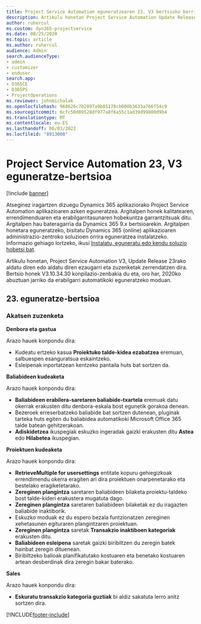 ```yaml
---
title: Project Service Automation eguneratzearen 23, V3 bertsioko berrikuntzak edo aldaketak
description: Artikulu honetan Project Service Automation Update Release 23, V3-n eskuragarri dauden ezaugarriak eta zuzenketak zerrendatzen dira.
author: ruhercul
ms.custom: dyn365-projectservice
ms.date: 08/25/2020
ms.topic: article
ms.author: ruhercul
audience: Admin
search.audienceType:
- admin
- customizer
- enduser
search.app:
- D365CE
- D365PS
- ProjectOperations
ms.reviewer: johnmichalak
ms.openlocfilehash: 968626c7b2097a9b85178cb000b3633a766f54c9
ms.sourcegitcommit: 6cfc50d89528df977a8f6a55c1ad39d99800d9b4
ms.translationtype: MT
ms.contentlocale: eu-ES
ms.lasthandoff: 06/03/2022
ms.locfileid: "8913008"
---
```

# <a name="project-service-automation-update-release-23-v3"></a>Project Service Automation 23, V3 eguneratze-bertsioa

[!include [banner](../includes/psa-now-project-operations.md)]

Atseginez iragartzen dizuegu Dynamics 365 aplikaziorako Project Service Automation aplikazioaren azken eguneratzea. Argitalpen honek kalitatearen, errendimenduaren eta erabilgarritasunaren hobekuntza garrantzitsuak ditu. Argitalpen hau bateragarria da Dynamics 365 9.x bertsioarekin. Argitalpen honetara eguneratzeko, bisitatu Dynamics 365 (online) aplikazioaren administrazio-zentroko soluzioen orrira eguneratzea instalatzeko. Informazio gehiago lortzeko, ikusi [Instalatu, eguneratu edo kendu soluzio hobetsi bat](/power-platform/admin/install-remove-preferred-solution).

Artikulu honetan, Project Service Automation V3, Update Release 23rako aldatu diren edo aldatu diren ezaugarri eta zuzenketak zerrendatzen dira. Bertsio honek V3.10.34.30 konpilazio-zenbakia du eta, oro har, 2020ko abuztuan jarriko da erabilgarri automatikoki eguneratzeko moduan.

## <a name="update-release-23"></a>23. eguneratze-bertsioa

### <a name="bug-fixes"></a>Akatsen zuzenketa

**Denbora eta gastua**

Arazo hauek konpondu dira:
- Kudeatu ertzeko kasua **Proiektuko talde-kidea ezabatzea** eremuan, salbuespen esanguratsua eskaintzeko.
- Esleipenak inportatzean kentzeko pantaila huts bat sortzen da.

**Baliabideen kudeaketa**

Arazo hauek konpondu dira:

- **Baliabideen erabilera-saretaren baliabide-txartela** eremuak datu okerrak erakusten ditu denbora-eskala bost egunetik gorakoa denean.
- Bezeroek erreserbatzeko baliabide bat sortzen dutenean, pluginak tarteka huts egiten du baliabidea automatikoki Microsoft Office 365 talde batean gehitzerakoan.
- **Adiskidetzea** ikuspegiak eskuzko ingeradak gaizki erakusten ditu **Astea** edo **Hilabetea** ikuspegian.

**Proiektuen kudeaketa**

Arazo hauek konpondu dira:

- **RetrieveMultiple for usersettings** entitate kopuru gehiegizkoak errendimendu okerra eragiten ari dira proiektuen onarpenetarako eta bestelako eragiketetarako.
- **Zereginen plangintza** saretaren baliabideen bilaketa proiektu-taldeko bost talde-kideri erakustera mugatuta dago. 
- **Zereginen plangintza** saretaren baliabideen bilaketak ez du iragazten baliabide inaktiborik.
- Eskuzko moduak ez du espero bezala funtzionatzen zereginen xehetasunen egituraren plangintzaren proiektuan.
- **Zereginen plangintza** saretak **Transakzio inaktiboen kategoriak** erakusten ditu.
- **Baliabideen esleipena** saretak gaizki biribiltzen du zeregin batek hainbat zeregin dituenean.
- Biribiltzeko balioak planifikatutako kostuaren eta benetako kostuaren artean desberdinak dira zeregin bakar baterako.

**Sales**

Arazo hauek konpondu dira:

- **Eskuratu transakzio kategoria guztiak** bi aldiz sakatuta lerro anitz sortzen dira.


[!INCLUDE[footer-include](../includes/footer-banner.md)]

